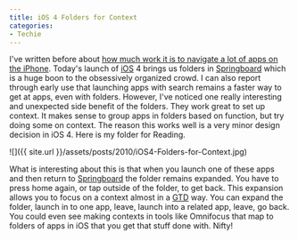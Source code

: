 ```yaml
---
title: iOS 4 Folders for Context
categories:
- Techie
---
```


I've written before about [how much work it is to navigate a lot of apps on the iPhone](/thingelstad/iphone-pro-tip-launch-apps-with-spotlight). Today's launch of [iOS](http://en.wikipedia.org/wiki/IOS_(Apple)) 4 brings us folders in [Springboard](http://en.wikipedia.org/wiki/SpringBoard) which is a huge boon to the obsessively organized crowd. I can also report through early use that launching apps with search remains a faster way to get at apps, even with folders.
However, I've noticed one really interesting and unexpected side benefit of the folders. They work great to set up context. It makes sense to group apps in folders based on function, but try doing some on context. The reason this works well is a very minor design decision in iOS 4. Here is my folder for Reading.

![]({{ site.url }}/assets/posts/2010/iOS4-Folders-for-Context.jpg)

What is interesting about this is that when you launch one of these apps and then return to [Springboard](http://en.wikipedia.org/wiki/SpringBoard) the folder remains expanded. You have to press home again, or tap outside of the folder, to get back. This expansion allows you to focus on a context almost in a [GTD](http://en.wikipedia.org/wiki/Getting_Things_Done) way. You can expand the folder, launch in to one app, leave, launch into a related app, leave, go back. You could even see making contexts in tools like Omnifocus that map to folders of apps in iOS that you get that stuff done with. Nifty!
